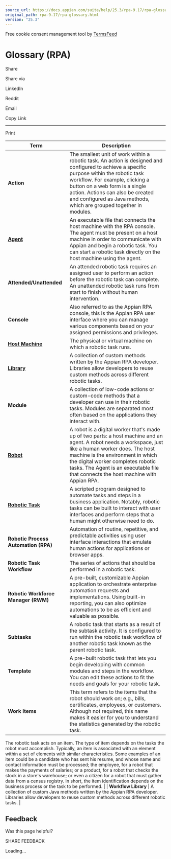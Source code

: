 ```yaml
---
source_url: https://docs.appian.com/suite/help/25.3/rpa-9.17/rpa-glossary.html
original_path: rpa-9.17/rpa-glossary.html
version: "25.3"
---
```


Free cookie consent management tool by [TermsFeed](https://www.termsfeed.com/)

# Glossary (RPA)

Share

Share via

LinkedIn

Reddit

Email

Copy Link

* * *

Print

| **Term** | **Description** |
| --- | --- |
| **Action** | The smallest unit of work within a robotic task. An action is designed and configured to achieve a specific purpose within the robotic task workflow. For example, clicking a button on a web form is a single action. Actions can also be created and configured as Java methods, which are grouped together in modules. |
| [**Agent**](agents.html) | An executable file that connects the host machine with the RPA console. The agent must be present on a host machine in order to communicate with Appian and begin a robotic task. You can start a robotic task directly on the host machine using the agent. |
| **Attended/Unattended** | An attended robotic task requires an assigned user to perform an action before the robotic task can complete. An unattended robotic task runs from start to finish without human intervention. |
| **Console** | Also referred to as the Appian RPA console, this is the Appian RPA user interface where you can manage various components based on your assigned permissions and privileges. |
| [**Host Machine**](robots.html) | The physical or virtual machine on which a robotic task runs. |
| [**Library**](../libraries.html) | A collection of custom methods written by the Appian RPA developer. Libraries allow developers to reuse custom methods across different robotic tasks. |
| **Module** | A collection of low-code actions or custom-code methods that a developer can use in their robotic tasks. Modules are separated most often based on the applications they interact with. |
| [**Robot**](robots.html) | A robot is a digital worker that's made up of two parts: a host machine and an agent. A robot needs a workspace, just like a human worker does. The host machine is the environment in which the digital worker completes robotic tasks. The Agent is an executable file that connects the host machine with Appian RPA. |
| [**Robotic Task**](robotic-task-definition.html) | A scripted program designed to automate tasks and steps in a business application. Notably, robotic tasks can be built to interact with user interfaces and perform steps that a human might otherwise need to do. |
| **Robotic Process Automation (RPA)** | Automation of routine, repetitive, and predictable activities using user interface interactions that emulate human actions for applications or browser apps. |
| **Robotic Task Workflow** | The series of actions that should be performed in a robotic task. |
| **Robotic Workforce Manager (RWM)** | A pre-built, customizable Appian application to orchestrate enterprise automation requests and implementations. Using built-in reporting, you can also optimize automations to be as efficient and valuable as possible. |
| **Subtasks** | A robotic task that starts as a result of the subtask activity. It is configured to run within the robotic task workflow of another robotic task known as the parent robotic task. |
| **Template** | A pre-built robotic task that lets you begin developing with common modules and steps in the workflow. You can edit these actions to fit the needs and goals for your robotic task. |
| **Work Items** | This term refers to the items that the robot should work on; e.g., bills, certificates, employees, or customers. Although not required, this name makes it easier for you to understand the statistics generated by the robotic task.
The robotic task acts on an item. The type of item depends on the tasks the robot must accomplish. Typically, an item is associated with an element within a set of elements with similar characteristics.
Some examples of an item could be a candidate who has sent his resume, and whose name and contact information must be processed; the employee, for a robot that makes the payments of salaries; or a product, for a robot that checks the stock in a store's warehouse; or even a citizen for a robot that must gather data from a census registry. In short, the item identification depends on the business process or the task to be performed. |
| **Workflow Library** | A collection of custom Java methods written by the Appian RPA developer. Libraries allow developers to reuse custom methods across different robotic tasks. |

## Feedback

Was this page helpful?

SHARE FEEDBACK

Loading...